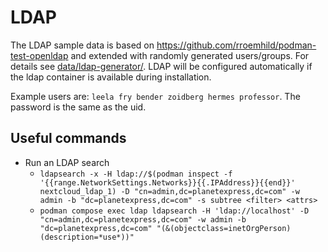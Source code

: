 # LDAP

The LDAP sample data is based on <https://github.com/rroemhild/podman-test-openldap> and extended with randomly generated users/groups. For details see [data/ldap-generator/](https://github.com/docjyj/nextcloud-podman-dev/tree/master/data/ldap-generator). LDAP will be configured automatically if the ldap container is available during installation.

Example users are: `leela fry bender zoidberg hermes professor`. The password is the same as the uid.

## Useful commands

- Run an LDAP search
  - `ldapsearch -x -H ldap://$(podman inspect -f '{{range.NetworkSettings.Networks}}{{.IPAddress}}{{end}}' nextcloud_ldap_1) -D "cn=admin,dc=planetexpress,dc=com" -w admin -b "dc=planetexpress,dc=com" -s subtree <filter> <attrs>`
  - `podman compose exec ldap ldapsearch -H 'ldap://localhost' -D "cn=admin,dc=planetexpress,dc=com" -w admin -b "dc=planetexpress,dc=com" "(&(objectclass=inetOrgPerson)(description=*use*))"`
